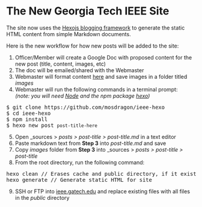 The New Georgia Tech IEEE Site
==============================

The site now uses the [Hexojs blogging framework](https://github.com/hexojs/hexo) to generate the static HTML content from simple Markdown documents.

Here is the new workflow for how new posts will be added to the site:

1. Officer/Member will create a Google Doc with proposed content for the new post (title, content, images, etc)
2. The doc will be emailed/shared with the Webmaster
3. Webmaster will format content [here](http://markable.in/editor/)  and save images in a folder titled _images_
4. Webmaster will run the following commands in a terminal prompt:<br>
_(note: you will need [Node](http://nodejs.org) and the npm package [hexo](https://github.com/hexojs/hexo))_
<pre>
$ git clone https://github.com/mosdragon/ieee-hexo
$ cd ieee-hexo
$ npm install
$ hexo new post <code>post-title-here</code>
</pre>
5. Open _sources > _posts > post-title > post-title.md_ in a text editor
6. Paste markdown text from  __Step 3__ into _post-title.md_ and save
7. Copy _images_ folder from __Step 3__ into _sources > _posts > post-title > post-title_
8. From the root directory, run the following command:
<pre>
hexo clean // Erases cache and public directory, if it exists
hexo generate // Generate static HTML for site
</pre>
9. SSH or FTP into [ieee.gatech.edu](http://ieee.gatech.edu) and replace existing files with all files in the _public_ directory
